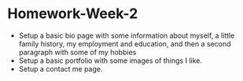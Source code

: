 # Homework-Week-2

- Setup a basic bio page with some information about myself, a little family history, my employment and education, and then a second paragraph with some of my hobbies
- Setup a basic portfolio with some images of things I like.
- Setup a contact me page.